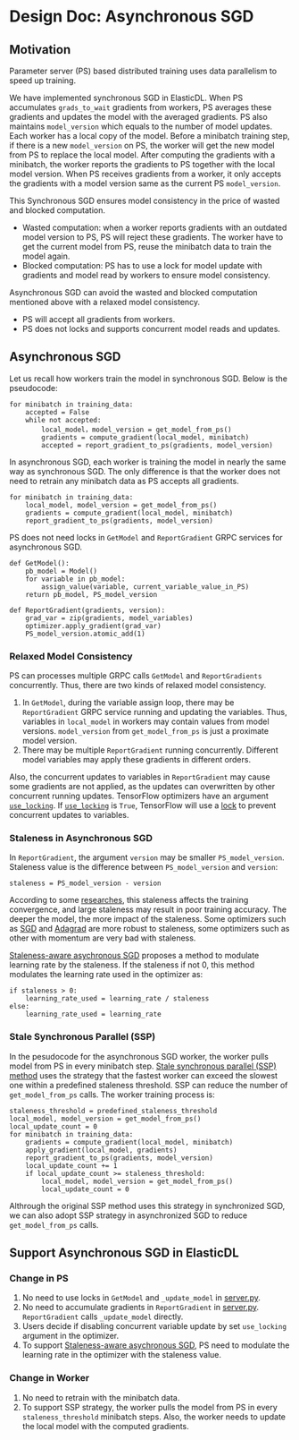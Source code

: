 # Design Doc: Asynchronous SGD

## Motivation
Parameter server (PS) based distributed training uses data parallelism to speed up training. 

We have implemented synchronous SGD in ElasticDL. When PS accumulates `grads_to_wait` gradients from workers, PS averages these gradients and updates the model with the averaged gradients. PS also maintains `model_version` which equals to the number of model updates. Each worker has a local copy of the model. Before a minibatch training step, if there is a new `model_version` on PS, the worker will get the new model from PS to replace the local model. After computing the gradients with a minibatch, the worker reports the gradients to PS together with the local model version. When PS receives gradients from a worker, it only accepts the gradients with a model version same as the current PS `model_version`.



This Synchronous SGD ensures model consistency in the price of wasted and blocked computation. 

* Wasted computation: when a worker reports gradients with an outdated model version to PS, PS will reject these gradients. The worker have to get the current model from PS, reuse the minibatch data to train the model again.
* Blocked computation: PS has to use a lock for model update with gradients and model read by workers to ensure model consistency.

Asynchronous SGD can avoid the wasted and blocked computation mentioned above with a relaxed model consistency.

* PS will accept all gradients from workers.
* PS does not locks and supports concurrent model reads and updates.




## Asynchronous SGD
Let us recall how workers train the model in synchronous SGD. Below is the pseudocode:

```
for minibatch in training_data:
    accepted = False
    while not accepted:
        local_model，model_version = get_model_from_ps()
        gradients = compute_gradient(local_model, minibatch)
        accepted = report_gradient_to_ps(gradients, model_version)  
```

In asynchronous SGD, each worker is training the model in nearly the same way as synchronous SGD. The only difference is that the worker does not need to retrain any minibatch data as PS accepts all gradients. 

```
for minibatch in training_data:
    local_model, model_version = get_model_from_ps()
    gradients = compute_gradient(local_model, minibatch)
    report_gradient_to_ps(gradients, model_version)  
```

PS does not need locks in `GetModel` and `ReportGradient` GRPC services for asynchronous SGD. 

```
def GetModel():
    pb_model = Model()
    for variable in pb_model:
        assign_value(variable, current_variable_value_in_PS)
    return pb_model, PS_model_version
    
def ReportGradient(gradients, version):
    grad_var = zip(gradients, model_variables)
    optimizer.apply_gradient(grad_var)
    PS_model_version.atomic_add(1)
```

### Relaxed Model Consistency
PS can processes multiple GRPC calls `GetModel` and `ReportGradients` concurrently. Thus, there are two kinds of relaxed model consistency.

1. In `GetModel`, during the variable assign loop, there may be `ReportGradient` GRPC service running and updating the variables. Thus, variables in `local_model` in workers may contain values from model versions. `model_version` from `get_model_from_ps` is just a proximate model version.
2. There may be multiple `ReportGradient` running concurrently. Different model variables may apply these gradients in different orders. 

Also, the concurrent updates to variables in `ReportGradient` may cause some gradients are not applied, as the updates can overwritten by other concurrent running updates. TensorFlow optimizers have an argument [`use_locking`](https://github.com/tensorflow/tensorflow/blob/ff441191277b7e758deb48e45249fee9e880f2c8/tensorflow/python/training/optimizer.py#L319). If [`use_locking`](https://github.com/tensorflow/tensorflow/blob/ff441191277b7e758deb48e45249fee9e880f2c8/tensorflow/python/training/optimizer.py#L319) is `True`, TensorFlow will use a [lock](https://github.com/tensorflow/tensorflow/blob/11e22c01eb801ff24200afcdce8a03a7cdd2ed3f/tensorflow/core/kernels/training_ops.cc#L528) to prevent concurrent updates to variables.

### Staleness in Asynchronous SGD
In `ReportGradient`, the argument `version` may be smaller `PS_model_version`. 
Staleness value is the difference between `PS_model_version` and `version`:

```
staleness = PS_model_version - version
```

According to some [researches](https://arxiv.org/abs/1810.03264), this staleness affects the training convergence, and large staleness may result in poor training accuracy. The deeper the model, the more impact of the staleness. Some optimizers such as [SGD](https://www.tensorflow.org/versions/r2.0/api_docs/python/tf/keras/optimizers/SGD) and [Adagrad](https://www.tensorflow.org/versions/r2.0/api_docs/python/tf/keras/optimizers/Adagrad) are more robust to staleness, some optimizers such as other with momentum are very bad with staleness.

[Staleness-aware asychronous SGD](https://arxiv.org/abs/1511.05950) proposes a method to modulate learning rate by the staleness. If the staleness if not 0, this method modulates the learning rate used in the optimizer as:

```
if staleness > 0:
    learning_rate_used = learning_rate / staleness
else:
    learning_rate_used = learning_rate
```

### Stale Synchronous Parallel (SSP)
In the pesudocode for the asynchronous SGD worker, the worker pulls model from PS in every minibatch step. [Stale synchronous parallel (SSP) method](https://dl.acm.org/citation.cfm?id=2999748) uses the strategy that the fastest worker can exceed the slowest one within a predefined staleness threshold. SSP can reduce the number of `get_model_from_ps` calls. The worker training process is:

```
staleness_threshold = predefined_staleness_threshold
local_model, model_version = get_model_from_ps()
local_update_count = 0
for minibatch in training_data:
    gradients = compute_gradient(local_model, minibatch)
    apply_gradient(local_model, gradients)
    report_gradient_to_ps(gradients, model_version)
    local_update_count += 1
    if local_update_count >= staleness_threshold:
        local_model, model_version = get_model_from_ps()
        local_update_count = 0

```
Althrough the original SSP method uses this strategy in synchronized SGD, we can also adopt SSP strategy in asynchronized SGD to reduce `get_model_from_ps` calls.

## Support Asynchronous SGD in ElasticDL

### Change in PS
1. No need to use locks in `GetModel` and `_update_model` in [server.py](../python/master/servicer.py).
2. No need to accumulate gradients in `ReportGradient` in [server.py](../python/master/servicer.py). `ReportGradient` calls `_update_model` directly.
3. Users decide if disabling concurrent variable update by set `use_locking` argument in the optimizer.
4. To support [Staleness-aware asychronous SGD](https://arxiv.org/abs/1511.05950), PS need to modulate the learning rate in the optimizer with the staleness value.

### Change in Worker
1. No need to retrain with the minibatch data.
2. To support SSP strategy, the worker pulls the model from PS in every `staleness_threshold` minibatch steps. Also, the worker needs to update the local model with the computed gradients.
